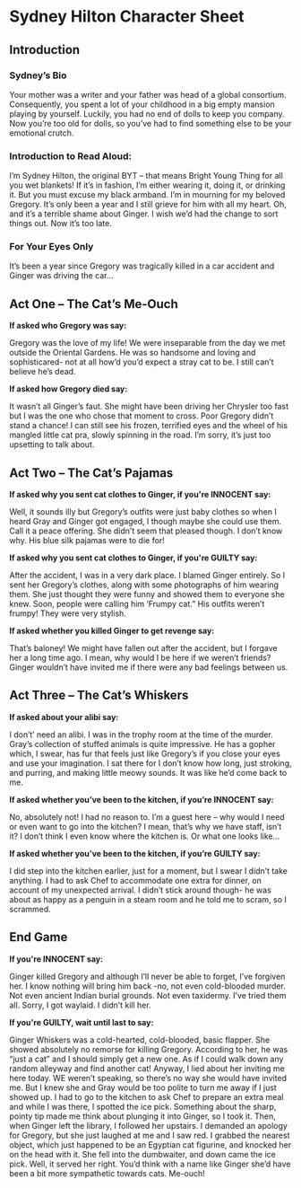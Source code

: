 <h1> Sydney Hilton Character Sheet </h1>

<h2> Introduction </h2>

<h3> Sydney’s Bio </h3>

<p> Your mother was a writer and your father was head of a global consortium. Consequently, you spent a lot of your childhood in a big empty mansion playing by yourself. Luckily, you had no end of dolls to keep you company. Now you’re too old for dolls, so you’ve had to find something else to be your emotional crutch. </p>

<h3> Introduction to Read Aloud: </h3>

<p> I’m Sydney Hilton, the original BYT – that means Bright Young Thing for all you wet blankets! If it’s in fashion, I’m either wearing it, doing it, or drinking it. But you must excuse my black armband. I’m in mourning for my beloved Gregory. It’s only been a year and I still grieve for him with all my heart. Oh, and it’s a terrible shame about Ginger. I wish we’d had the change to sort things out. Now it’s too late. </p>

<h3> For Your Eyes Only </h3>

<p> It’s been a year since Gregory was tragically killed in a car accident and Ginger was driving the car…  </p>


<h2> Act One – The Cat’s Me-Ouch </h2>

__If asked who Gregory was say:__

<p> Gregory was the love of my life! We were inseparable from the day we met outside the Oriental Gardens. He was so handsome and loving and sophisticared- not at all how’d you’d expect a stray cat to be. I still can’t believe he’s dead. </p>

__If asked how Gregory died say:__

<p> It wasn’t all Ginger’s faut. She might have been driving her Chrysler too fast but I was the one who chose that moment to cross. Poor Gregory didn’t stand a chance! I can still see his frozen, terrified eyes and the wheel of his mangled little cat pra, slowly spinning in the road. I’m sorry, it’s just too upsetting to talk about. </p>


<h2> Act Two – The Cat’s Pajamas </h2>

__If asked why you sent cat clothes to Ginger, if you're INNOCENT say:__

<p> Well, it sounds illy but Gregory’s outfits were just baby clothes so when I heard Gray and Ginger got engaged, I though maybe she could use them. Call it a peace offering. She didn’t seem that pleased though. I don’t know why. His blue silk pajamas were to die for!  </p>

__If asked why you sent cat clothes to Ginger, if you're GUILTY say:__

<p> After the accident, I was in a very dark place. I blamed Ginger entirely. So I sent her Gregory’s clothes, along with some photographs of him wearing them. She just thought they were funny and showed them to everyone she knew. Soon, people were calling him ‘Frumpy cat.” His outfits weren’t frumpy! They were very stylish. </p>

__If asked whether you killed Ginger to get revenge say:__

<p> That’s baloney! We might have fallen out after the accident, but I forgave her a long time ago. I mean, why would I be here if we weren’t friends? Ginger wouldn’t have invited me if there were any bad feelings between us. </p>


<h2> Act Three – The Cat’s Whiskers </h2>

__If asked about your alibi say:__

<p> I don’t’ need an alibi. I was in the trophy room at the time of the murder. Gray’s collection of stuffed animals is quite impressive. He has a gopher which, I swear, has fur that feels just like Gregory’s if you close your eyes and use your imagination. I sat there for I don’t know how long, just stroking, and purring, and making little meowy sounds. It was like he’d come back to me. </p>

__If asked whether you’ve been to the kitchen, if you’re INNOCENT say:__
<p>No, absolutely not! I had no reason to. I’m a guest here – why would I need or even want to go into the kitchen? I mean, that’s why we have staff, isn’t it? I don’t think I even know where the kitchen is. Or what one looks like…  </p>
  
__If asked whether you’ve been to the kitchen, if you’re GUILTY say:__
<p>I did step into the kitchen earlier, just for a moment, but I swear I didn’t take anything. I had to ask Chef to accommodate one extra for dinner, on account of my unexpected arrival. I didn’t stick around though- he was about as happy as a penguin in a steam room and he told me to scram, so I scrammed.  </p>


<h2> End Game </h2>

__If you're INNOCENT say:__

<p> Ginger killed Gregory and although I’ll never be able to forget, I’ve forgiven her. I know nothing will bring him back -no, not even cold-blooded murder. Not even ancient Indian burial grounds. Not even taxidermy. I’ve tried them all. Sorry, I got waylaid. I didn’t kill her.  </p>

__If you're GUILTY, wait until last to say:__

<p> Ginger Whiskers was a cold-hearted, cold-blooded, basic flapper. She showed absolutely no remorse for killing Gregory. According to her, he was “just a cat” and I should simply get a new one. As if I could walk down any random alleyway and find another cat! Anyway, I lied about her inviting me here today. WE weren’t speaking, so there’s no way she would have invited me. But I knew she and Gray would be too polite to turn me away if I just showed up. I had to go to the kitchen to ask Chef to prepare an extra meal and while I was there, I spotted the ice pick. Something about the sharp, pointy tip made me think about plunging it into Ginger, so I took it. Then, when Ginger left the library, I followed her upstairs. I demanded an apology for Gregory, but she just laughed at me and I saw red. I grabbed the nearest object, which just happened to be an Egyptian cat figurine, and knocked her on the head with it. She fell into the dumbwaiter, and down came the ice pick. Well, it served her right. You’d think with a name like Ginger she’d have been a bit more sympathetic towards cats. Me-ouch!  </p>


